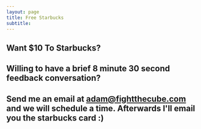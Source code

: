 ```yaml
---
layout: page
title: Free Starbucks
subtitle: 
---
```


## Want $10 To Starbucks?

## Willing to have a brief 8 minute 30 second feedback conversation?

## Send me an email at adam@fightthecube.com and we will schedule a time. Afterwards I'll email you the starbucks card :)

